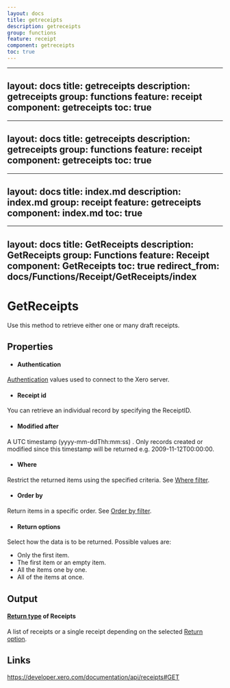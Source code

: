 ```yaml
---
layout: docs
title: getreceipts
description: getreceipts
group: functions
feature: receipt
component: getreceipts
toc: true
---
```

---
layout: docs
title: getreceipts
description: getreceipts
group: functions
feature: receipt
component: getreceipts
toc: true
---
---
layout: docs
title: getreceipts
description: getreceipts
group: functions
feature: receipt
component: getreceipts
toc: true
---
---
layout: docs
title: index.md
description: index.md
group: receipt
feature: getreceipts
component: index.md
toc: true
---
---
layout: docs
title: GetReceipts
description: GetReceipts
group: Functions
feature: Receipt
component: GetReceipts
toc: true
redirect_from: docs/Functions/Receipt/GetReceipts/index
---
GetReceipts
============

Use this method to retrieve either one or many draft receipts.

Properties
----------

- #### Authentication
[Authentication](../../../Common/Authentication/Index.md) values used to connect to the Xero server.
- #### Receipt id
You can retrieve an individual record by specifying the ReceiptID.
- #### Modified after
A UTC timestamp (yyyy-mm-ddThh:mm:ss) . Only records created or modified since this timestamp will be returned e.g. 2009-11-12T00:00:00.
- #### Where
Restrict the returned items using the specified criteria. See [Where filter](../../../Common/Filters/Where/Index.md).
- #### Order by
Return items in a specific order. See [Order by filter](../../../Common/Filters/OrderBy/Index.md).
- #### Return options
Select how the data is to be returned. Possible values are:
  * Only the first item.
  * The first item or an empty item. 
  * All the items one by one.
  * All of the items at once.


Output
-----
#### [Return type](#return-options) of Receipts
A list of receipts or a single receipt depending on the selected [Return option](#return-options).

Links
-----

https://developer.xero.com/documentation/api/receipts#GET
